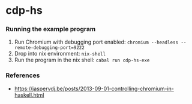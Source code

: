 # cdp-hs


### Running the example program

1. Run Chromium with debugging port enabled: `chromium --headless --remote-debugging-port=9222`
2. Drop into nix environment: `nix-shell`
3. Run the program in the nix shell: `cabal run cdp-hs-exe`

### References

- https://jaspervdj.be/posts/2013-09-01-controlling-chromium-in-haskell.html